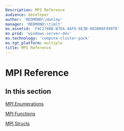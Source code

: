 ```yaml
---
Description: MPI Reference
audience: developer
author: 'REDMOND\\danlep'
manager: 'REDMOND\\timlt'
ms.assetid: 'F4C276BB-B7EA-4AF9-8E3B-083806F4997D'
ms.prod: 'windows-server-dev'
ms.technology: 'compute-cluster-pack'
ms.tgt_platform: multiple
title: MPI Reference
---
```


# MPI Reference

## In this section

<dl> <dt>

[MPI Enumerations](mpi-enumerations.md)
</dt> <dt>

[MPI Functions](mpi-functions.md)
</dt> <dt>

[MPI Structs](mpi-structs.md)
</dt> </dl>

 

 



